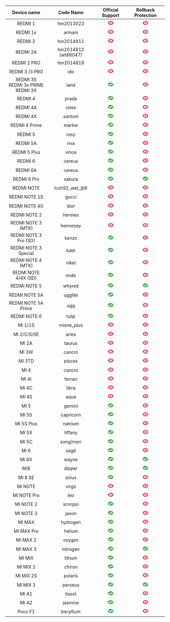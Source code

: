 |              Device name               |      Code Name      |                 Official Support                  |                Rollback Protection                |
|:--------------------------------------:|:-------------------:|:-------------------------------------------------:|:-------------------------------------------------:|
|                REDMI 1                 |      hm2013023      | <img src="assets/no.svg" width="20" height="20">  | <img src="assets/no.svg" width="20" height="20">  |
|                REDMI 1s                |       armani        | <img src="assets/no.svg" width="20" height="20">  | <img src="assets/no.svg" width="20" height="20">  |
|                REDMI 2                 |      hm2014811      | <img src="assets/no.svg" width="20" height="20">  | <img src="assets/no.svg" width="20" height="20">  |
|                REDMI 2A                | hm2014812 (wt86047) | <img src="assets/no.svg" width="20" height="20">  | <img src="assets/no.svg" width="20" height="20">  |
|              REDMI 2 PRO               |      hm2014819      | <img src="assets/no.svg" width="20" height="20">  | <img src="assets/no.svg" width="20" height="20">  |
|             REDMI 3 /3 PRO             |         ido         | <img src="assets/no.svg" width="20" height="20">  | <img src="assets/no.svg" width="20" height="20">  |
| REDMI 3S<br>REDMI 3s PRIME<br>REDMI 3X |        land         | <img src="assets/yes.svg" width="20" height="20"> | <img src="assets/no.svg" width="20" height="20">  |
|                REDMI 4                 |        prada        | <img src="assets/yes.svg" width="20" height="20"> | <img src="assets/no.svg" width="20" height="20">  |
|                REDMI 4A                |        rolex        | <img src="assets/yes.svg" width="20" height="20"> | <img src="assets/no.svg" width="20" height="20">  |
|                REDMI 4X                |       santoni       | <img src="assets/yes.svg" width="20" height="20"> | <img src="assets/no.svg" width="20" height="20">  |
|             REDMI 4 Prime              |        markw        | <img src="assets/yes.svg" width="20" height="20"> | <img src="assets/no.svg" width="20" height="20">  |
|                REDMI 5                 |        rosy         | <img src="assets/yes.svg" width="20" height="20"> | <img src="assets/no.svg" width="20" height="20">  |
|                REDMI 5A                |        riva         | <img src="assets/yes.svg" width="20" height="20"> | <img src="assets/no.svg" width="20" height="20">  |
|              REDMI 5 Plus              |        vince        | <img src="assets/yes.svg" width="20" height="20"> | <img src="assets/no.svg" width="20" height="20">  |
|                REDMI 6                 |       cereus        | <img src="assets/yes.svg" width="20" height="20"> | <img src="assets/no.svg" width="20" height="20">  |
|                REDMI 6A                |       cereus        | <img src="assets/yes.svg" width="20" height="20"> | <img src="assets/no.svg" width="20" height="20">  |
|              REDMI 6 Pro               |       sakura        | <img src="assets/yes.svg" width="20" height="20"> | <img src="assets/yes.svg" width="20" height="20"> |
|               REDMI NOTE               |   lcsh92_wet_jb9    | <img src="assets/no.svg" width="20" height="20">  | <img src="assets/no.svg" width="20" height="20">  |
|             REDMI NOTE 1S              |        gucci        | <img src="assets/no.svg" width="20" height="20">  | <img src="assets/no.svg" width="20" height="20">  |
|             REDMI NOTE 4G              |        dior         | <img src="assets/no.svg" width="20" height="20">  | <img src="assets/no.svg" width="20" height="20">  |
|              REDMI NOTE 2              |       hermes        | <img src="assets/no.svg" width="20" height="20">  | <img src="assets/no.svg" width="20" height="20">  |
|           REDMI NOTE 3 (MTK)           |      hennesey       | <img src="assets/no.svg" width="20" height="20">  | <img src="assets/no.svg" width="20" height="20">  |
|         REDMI NOTE 3 Pro (SD)          |        kenzo        | <img src="assets/yes.svg" width="20" height="20"> | <img src="assets/no.svg" width="20" height="20">  |
|          REDMI NOTE 3 Special          |        kate         | <img src="assets/yes.svg" width="20" height="20"> | <img src="assets/no.svg" width="20" height="20">  |
|           REDMI NOTE 4 (MTK)           |        nikel        | <img src="assets/yes.svg" width="20" height="20"> | <img src="assets/no.svg" width="20" height="20">  |
|          REDMI NOTE 4/4X (SD)          |        mido         | <img src="assets/yes.svg" width="20" height="20"> | <img src="assets/no.svg" width="20" height="20">  |
|              REDMI NOTE 5              |       whyred        | <img src="assets/yes.svg" width="20" height="20"> | <img src="assets/yes.svg" width="20" height="20"> |
|             REDMI NOTE 5A              |       ugglite       | <img src="assets/yes.svg" width="20" height="20"> | <img src="assets/no.svg" width="20" height="20">  |
|          REDMI NOTE 5A Prime           |         ugg         | <img src="assets/yes.svg" width="20" height="20"> | <img src="assets/no.svg" width="20" height="20">  |
|              REDMI NOTE 6              |        tulip        | <img src="assets/yes.svg" width="20" height="20"> | <img src="assets/no.svg" width="20" height="20">  |
|                Mi 1/1S                 |     mione_plus      | <img src="assets/no.svg" width="20" height="20">  | <img src="assets/no.svg" width="20" height="20">  |
|              MI 2/C/S/SE               |        aries        | <img src="assets/no.svg" width="20" height="20">  | <img src="assets/no.svg" width="20" height="20">  |
|                 MI 2A                  |       taurus        | <img src="assets/no.svg" width="20" height="20">  | <img src="assets/no.svg" width="20" height="20">  |
|                 MI 3W                  |       cancro        | <img src="assets/no.svg" width="20" height="20">  | <img src="assets/no.svg" width="20" height="20">  |
|                 MI 3TD                 |       pisces        | <img src="assets/no.svg" width="20" height="20">  | <img src="assets/no.svg" width="20" height="20">  |
|                  MI 4                  |       cancro        | <img src="assets/no.svg" width="20" height="20">  | <img src="assets/no.svg" width="20" height="20">  |
|                 MI 4I                  |       ferrari       | <img src="assets/no.svg" width="20" height="20">  | <img src="assets/no.svg" width="20" height="20">  |
|                 MI 4C                  |        libra        | <img src="assets/no.svg" width="20" height="20">  | <img src="assets/no.svg" width="20" height="20">  |
|                 MI 4S                  |        aqua         | <img src="assets/no.svg" width="20" height="20">  | <img src="assets/no.svg" width="20" height="20">  |
|                  MI 5                  |       gemini        | <img src="assets/yes.svg" width="20" height="20"> | <img src="assets/no.svg" width="20" height="20">  |
|                 MI 5S                  |      capricorn      | <img src="assets/yes.svg" width="20" height="20"> | <img src="assets/no.svg" width="20" height="20">  |
|               MI 5S Plus               |       natrium       | <img src="assets/yes.svg" width="20" height="20"> | <img src="assets/no.svg" width="20" height="20">  |
|                 MI 5X                  |       tiffany       | <img src="assets/yes.svg" width="20" height="20"> | <img src="assets/no.svg" width="20" height="20">  |
|                 MI 5C                  |      song/meri      | <img src="assets/yes.svg" width="20" height="20"> | <img src="assets/no.svg" width="20" height="20">  |
|                  Mi 6                  |        sagit        | <img src="assets/yes.svg" width="20" height="20"> | <img src="assets/no.svg" width="20" height="20">  |
|                 Mi 6X                  |        wayne        | <img src="assets/yes.svg" width="20" height="20"> | <img src="assets/yes.svg" width="20" height="20"> |
|                  Mi8                   |       dipper        | <img src="assets/yes.svg" width="20" height="20"> | <img src="assets/yes.svg" width="20" height="20"> |
|                MI 8 SE                 |       sirius        | <img src="assets/yes.svg" width="20" height="20"> | <img src="assets/no.svg" width="20" height="20">  |
|                Mi NOTE                 |        virgo        | <img src="assets/no.svg" width="20" height="20">  | <img src="assets/no.svg" width="20" height="20">  |
|              MI NOTE Pro               |         leo         | <img src="assets/no.svg" width="20" height="20">  | <img src="assets/no.svg" width="20" height="20">  |
|               MI NOTE 2                |       scorpio       | <img src="assets/yes.svg" width="20" height="20"> | <img src="assets/no.svg" width="20" height="20">  |
|               MI NOTE 3                |        jason        | <img src="assets/yes.svg" width="20" height="20"> | <img src="assets/no.svg" width="20" height="20">  |
|                 MI MAX                 |      hydrogen       | <img src="assets/yes.svg" width="20" height="20"> | <img src="assets/no.svg" width="20" height="20">  |
|               MI MAX Pro               |       helium        | <img src="assets/yes.svg" width="20" height="20"> | <img src="assets/no.svg" width="20" height="20">  |
|                MI MAX 2                |       oxygen        | <img src="assets/yes.svg" width="20" height="20"> | <img src="assets/no.svg" width="20" height="20">  |
|                MI MAX 3                |      nitrogen       | <img src="assets/yes.svg" width="20" height="20"> | <img src="assets/yes.svg" width="20" height="20"> |
|                 MI MIX                 |       lithum        | <img src="assets/yes.svg" width="20" height="20"> | <img src="assets/no.svg" width="20" height="20">  |
|                MI MIX 2                |       chiron        | <img src="assets/yes.svg" width="20" height="20"> | <img src="assets/no.svg" width="20" height="20">  |
|               MI MIX 2S                |       polaris       | <img src="assets/yes.svg" width="20" height="20"> | <img src="assets/no.svg" width="20" height="20">  |
|                MI MIX 3                |       perseus       | <img src="assets/yes.svg" width="20" height="20"> | <img src="assets/yes.svg" width="20" height="20"> |
|                 MI A1                  |       tissot        | <img src="assets/yes.svg" width="20" height="20"> | <img src="assets/no.svg" width="20" height="20">  |
|                 MI A2                  |       jasmine       | <img src="assets/yes.svg" width="20" height="20"> | <img src="assets/no.svg" width="20" height="20">  |
|                Poco F1                 |      beryllium      | <img src="assets/yes.svg" width="20" height="20"> | <img src="assets/no.svg" width="20" height="20">  |
